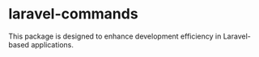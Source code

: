 # laravel-commands
This package is designed to enhance development efficiency in Laravel-based applications.
